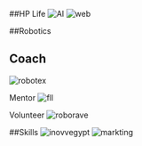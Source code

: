 ##HP Life
![AI](https://github.com/user-attachments/assets/8da17828-4834-4492-af6b-51878216cf16)
![web](https://github.com/user-attachments/assets/e33506d6-cc02-43c5-856b-ade4f918a7b9)



##Robotics


## **Coach**

![robotex](https://github.com/user-attachments/assets/b4d04d2f-4014-47f5-93d7-d8298a78543a)


Mentor
![fll](https://github.com/user-attachments/assets/3ab37fc8-bc26-48cc-8ab3-80fd3ad319e9)


Volunteer
![roborave](https://github.com/user-attachments/assets/2509602e-d3cb-41d3-bed1-a8b573f6db14)


##Skills
![inovvegypt](https://github.com/user-attachments/assets/9de5021b-a242-42ca-9ac9-19ad552cf8ee)
![markting](https://github.com/user-attachments/assets/d401ab8c-25a1-47ec-9ea6-de0ceeb160c3)
